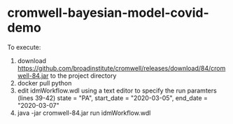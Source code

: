 # cromwell-bayesian-model-covid-demo

To execute:
 
 1. download https://github.com/broadinstitute/cromwell/releases/download/84/cromwell-84.jar to the project directory
 2. docker pull python
 3. edit idmWorkflow.wdl using a text editor to specify the run paramters (lines 39-42)
	        state = "PA",
	        start_date = "2020-03-05",
	        end_date = "2020-03-07"
 4. java -jar cromwell-84.jar run idmWorkflow.wdl

